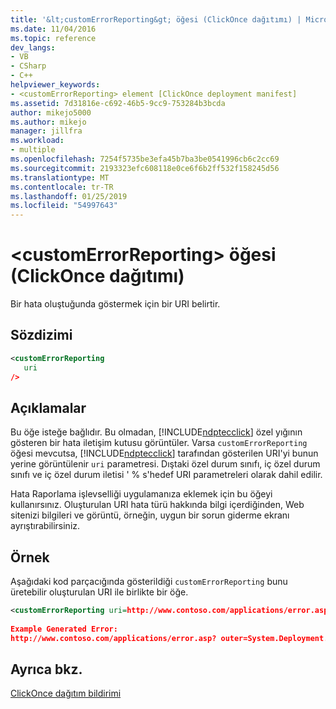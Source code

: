 ```yaml
---
title: '&lt;customErrorReporting&gt; öğesi (ClickOnce dağıtımı) | Microsoft Docs'
ms.date: 11/04/2016
ms.topic: reference
dev_langs:
- VB
- CSharp
- C++
helpviewer_keywords:
- <customErrorReporting> element [ClickOnce deployment manifest]
ms.assetid: 7d31816e-c692-46b5-9cc9-753284b3bcda
author: mikejo5000
ms.author: mikejo
manager: jillfra
ms.workload:
- multiple
ms.openlocfilehash: 7254f5735be3efa45b7ba3be0541996cb6c2cc69
ms.sourcegitcommit: 2193323efc608118e0ce6f6b2ff532f158245d56
ms.translationtype: MT
ms.contentlocale: tr-TR
ms.lasthandoff: 01/25/2019
ms.locfileid: "54997643"
---
```

# <a name="ltcustomerrorreportinggt-element-clickonce-deployment"></a>&lt;customErrorReporting&gt; öğesi (ClickOnce dağıtımı)
Bir hata oluştuğunda göstermek için bir URI belirtir.  
  
## <a name="syntax"></a>Sözdizimi  
  
```xml  
<customErrorReporting  
   uri  
/>  
```  
  
## <a name="remarks"></a>Açıklamalar  
 Bu öğe isteğe bağlıdır. Bu olmadan, [!INCLUDE[ndptecclick](../deployment/includes/ndptecclick_md.md)] özel yığının gösteren bir hata iletişim kutusu görüntüler. Varsa `customErrorReporting` öğesi mevcutsa, [!INCLUDE[ndptecclick](../deployment/includes/ndptecclick_md.md)] tarafından gösterilen URI'yi bunun yerine görüntülenir `uri` parametresi. Dıştaki özel durum sınıfı, iç özel durum sınıfı ve iç özel durum iletisi ' % s'hedef URI parametreleri olarak dahil edilir.  
  
 Hata Raporlama işlevselliği uygulamanıza eklemek için bu öğeyi kullanırsınız. Oluşturulan URI hata türü hakkında bilgi içerdiğinden, Web sitenizi bilgileri ve görüntü, örneğin, uygun bir sorun giderme ekranı ayrıştırabilirsiniz.  
  
## <a name="example"></a>Örnek  
 Aşağıdaki kod parçacığında gösterildiği `customErrorReporting` bunu üretebilir oluşturulan URI ile birlikte bir öğe.  
  
```xml
<customErrorReporting uri=http://www.contoso.com/applications/error.asp />  
  
Example Generated Error:  
http://www.contoso.com/applications/error.asp? outer=System.Deployment.Application.InvalidDeploymentException&&inner=System.Deployment.Application.InvalidDeploymentException&&msg=The%20application%20manifest%20is%20signed,%20but%20the%20deployment%20manifest%20is%20unsigned.%20Both%20manifests%20must%20be%20either%20signed%20or%20unsigned.  
```  
  
## <a name="see-also"></a>Ayrıca bkz.  
 [ClickOnce dağıtım bildirimi](../deployment/clickonce-deployment-manifest.md)